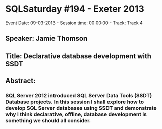 # SQLSaturday #194 - Exeter 2013
Event Date: 09-03-2013 - Session time: 00:00:00 - Track: Track 4
## Speaker: Jamie Thomson
## Title: Declarative database development with SSDT
## Abstract:
### SQL Server 2012 introduced SQL Server Data Tools (SSDT) Database projects. In this session I shall explore how to develop SQL Server databases using SSDT and demonstrate why I think declarative, offline, database development is something we should all consider.
